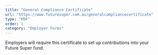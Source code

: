 ```yaml
---
title: "General Compliance Certificate"
url: "https://www.futuresuper.com.au/generalcompliancecertificate"
type: "PDF"
order: 1
category: "Employer Forms"
---
```


Employers will require this certificate to set up contributions into your Future Super fund.
